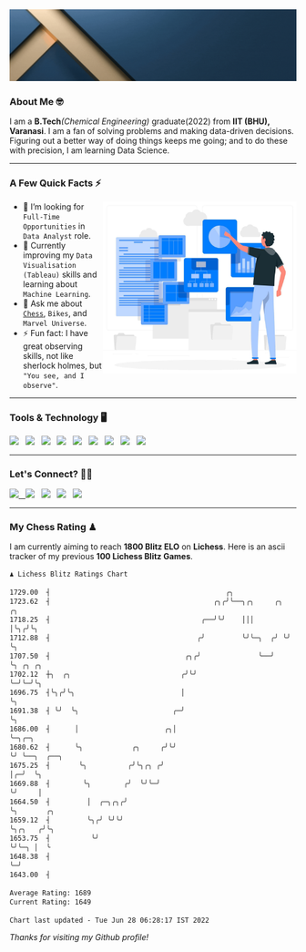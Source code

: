   <img src= "https://github.com/Laxman-Lakhan/Laxman-Lakhan/blob/master/Assets/Header.gif">

### About Me 🤓

I am a **B.Tech**_(Chemical Engineering)_ graduate(2022) from **IIT (BHU), Varanasi**. I am a fan of solving problems and making data-driven decisions. Figuring out a better way of doing things keeps me going; and to do these with precision, I am learning Data Science.

---

### A Few Quick Facts ⚡️
<img align="right" alt="Coding" width="340" src="https://github.com/Laxman-Lakhan/Laxman-Lakhan/blob/master/Assets/Data_Vector.jpg">   

- 🤝 I’m looking for `Full-Time Opportunities` in `Data Analyst` role.
- 📖 Currently improving my `Data Visualisation (Tableau)` skills and learning about `Machine Learning`.
- 💬 Ask me about [`Chess`](https://lichess.org/@/YourKingIsInDanger), `Bikes`, and `Marvel Universe`.
- ⚡️ Fun fact: I have great observing skills, not like sherlock holmes, but `"You see, and I observe"`.

---
### Tools & Technology 🖥

<img src="https://img.shields.io/badge/Python-white?logo=Python&logoColor=ColorName&style=ShieldStyle" /> &nbsp;
<img src="https://img.shields.io/badge/MySQL-white?logo=MySQL&logoColor=ColorName&style=ShieldStyle" /> &nbsp;
<img src="https://img.shields.io/badge/Tableau-white?logo=Tableau&logoColor=ColorName&style=ShieldStyle" /> &nbsp;
<img src="https://img.shields.io/badge/Advance Excel-white?logo=Microsoft+Excel&logoColor=196F3D&style=ShieldStyle" /> &nbsp;
<img src="https://img.shields.io/badge/Google Analytics-white?logo=Google+Analytics&logoColor=ColorName&style=ShieldStyle" /> &nbsp;
<img src="https://img.shields.io/badge/Jupyter-white?logo=Jupyter&logoColor=ColorName&style=ShieldStyle" /> &nbsp;
<img src="https://img.shields.io/badge/pandas-white?logo=Pandas&logoColor=000080&style=ShieldStyle" /> &nbsp;
<img src="https://img.shields.io/badge/numpy-white?logo=Numpy&logoColor=85C1E9&style=ShieldStyle" /> &nbsp;
<img src="https://img.shields.io/badge/scikit learn-white?logo=Scikit+Learn&logoColor=ColorName&style=ShieldStyle" /> &nbsp;



---

### Let's Connect? 🫳🏻

<a href="mailto:laxmansingh.lakhan@gmail.com"> <img src="https://img.icons8.com/fluent/48/000000/gmail.png" width="3.5%"/> &nbsp;
[<img src="https://img.icons8.com/color/48/000000/linkedin.png" width="3.5%"/>](https://www.linkedin.com/in/laxman-lakhan/)  &nbsp;
[<img src="https://img.icons8.com/fluent/48/000000/facebook-new.png" width="3.5%"/>](https://www.facebook.com/s.laxmanlakhan/)  &nbsp;
[<img src="https://img.icons8.com/fluent/48/000000/instagram-new.png" width="3.5%"/>](https://www.instagram.com/laxman.lakhan/)  &nbsp;
[<img src="https://img.icons8.com/color/48/000000/twitter.png" width="3.5%"/>](https://twitter.com/laxman__lakhan)  &nbsp;

 ---
  
### My Chess Rating ♟
  
I am currently aiming to reach **1800 Blitz ELO** on **Lichess**. Here is an ascii tracker of my previous **100 Lichess Blitz Games**.

  ```
  ♟︎ 𝙻𝚒𝚌𝚑𝚎𝚜𝚜 𝙱𝚕𝚒𝚝𝚣 𝚁𝚊𝚝𝚒𝚗𝚐𝚜 𝙲𝚑𝚊𝚛𝚝
  
 1729.00  ┤                                           ╭╮
 1723.62  ┤                                        ╭╮╭╯╰──╮╭╮     ╭╮  ╭╮
 1718.25  ┤                                     ╭──╯╰╯    │││     │╰╮╭╯╰╮
 1712.88  ┤                                    ╭╯         ╰╯╰─╮  ╭╯ ╰╯  ╰╮
 1707.50  ┤                                 ╭╮╭╯              ╰──╯       ╰╮ ╭╮ ╭╮
 1702.12  ┼╮  ╭╮                           ╭╯╰╯                           ╰─╯╰─╯╰╮
 1696.75  ┤╰╮╭╯╰╮                          │                                     ╰╮
 1691.38  ┤ ╰╯  ╰╮                       ╭─╯                                      ╰╮
 1686.00  ┤      │                     ╭╮│                                         ╰─╮╭─╮
 1680.62  ┤      ╰╮            ╭╮     ╭╯╰╯                                           ╰╯ ╰──╮  ╭──╮
 1675.25  ┤       ╰╮          ╭╯╰╮╭╮ ╭╯                                                    │╭─╯  ╰╮
 1669.88  ┤        ╰╮        ╭╯  ╰╯╰─╯                                                     ╰╯     │
 1664.50  ┤         │  ╭─╮╭╮╭╯                                                                    ╰╮       ╭╮
 1659.12  ┤         ╰╮╭╯ ╰╯╰╯                                                                      ╰╮╭╮   ╭╯╰╮
 1653.75  ┤          ╰╯                                                                             ╰╯╰─╮ │  ╰
 1648.38  ┤                                                                                             ╰─╯
 1643.00  ┤ 

Average Rating: 1689
Current Rating: 1649

Chart last updated - Tue Jun 28 06:28:17 IST 2022  
  ```
  
  
*Thanks for visiting my Github profile!*
